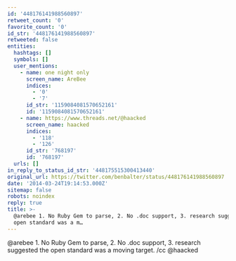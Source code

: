 ```yaml
---
id: '448176141988560897'
retweet_count: '0'
favorite_count: '0'
id_str: '448176141988560897'
retweeted: false
entities:
  hashtags: []
  symbols: []
  user_mentions:
    - name: one night only
      screen_name: AreBee
      indices:
        - '0'
        - '7'
      id_str: '1159084081570652161'
      id: '1159084081570652161'
    - name: https://www.threads.net/@haacked
      screen_name: haacked
      indices:
        - '118'
        - '126'
      id_str: '768197'
      id: '768197'
  urls: []
in_reply_to_status_id_str: '448175515300413440'
original_url: https://twitter.com/benbalter/status/448176141988560897
date: '2014-03-24T19:14:53.000Z'
sitemap: false
robots: noindex
reply: true
title: >-
  @arebee 1. No Ruby Gem to parse, 2. No .doc support, 3. research suggested the
  open standard was a m…
---
```


@arebee 1. No Ruby Gem to parse, 2. No .doc support, 3. research suggested the open standard was a moving target. /cc @haacked